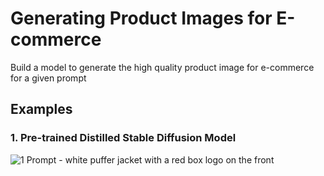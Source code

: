 # Generating Product Images for E-commerce
Build a model to generate the high quality product image for e-commerce for a given prompt

## Examples
### 1. Pre-trained Distilled Stable Diffusion Model

![1](https://github.com/ponderbot-analytics/GPIFE/assets/163169121/84420e4e-ab01-47ca-adf4-92c2260d0b22)
Prompt - white puffer jacket with a red box logo on the front 

